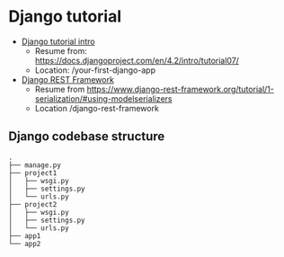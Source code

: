 # Django tutorial

- [Django tutorial intro](https://docs.djangoproject.com/en/4.2/intro/)
    - Resume from: https://docs.djangoproject.com/en/4.2/intro/tutorial07/
    - Location: /your-first-django-app
- [Django REST Framework](https://www.django-rest-framework.org/tutorial/quickstart/)
    - Resume from https://www.django-rest-framework.org/tutorial/1-serialization/#using-modelserializers
    - Location /django-rest-framework

## Django codebase structure

```
.
├── manage.py
├── project1
│   ├── wsgi.py
│   ├── settings.py
│   └── urls.py
├── project2
│   ├── wsgi.py
│   ├── settings.py
│   └── urls.py
├── app1
└── app2
```
